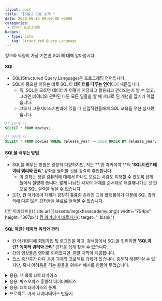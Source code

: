 ```yaml
---
layout: post
title: "[SQL] SQL 소개 "
date: 2020-06-13 09:00:00 +0900
categories: 
 - 컴퓨터 프로그래밍
badges:
 - type: info
   tag: Structured Query Language
---
```


정보화 역량의 가장 기본인 SQL에 대해 알아봅시다.

<!--more-->

#### **SQL**

- SQL(Structured Query Language)은 프로그래밍 언어입니다.
- SQL이 중요한 이유는 바로 SQL이 **데이터를 다루는 언어**이기 때문입니다.
  - 즉, SQL을 모르면 데이터가 어떻게 저장되고 활용되고 관리되는지 알 수 없고, 그러면 데이터와 관련된 다른 모든 일들을 할 때 제대로 된 개념을 잡기가 어렵습니다.
  - 그래서 고용서비스기반과에 있을 때 신입직원들에게 SQL 교육을 우선 실시했습니다.
  
```sql
/* 1단계 */ 
SELECT * FROM movies;

/* 2단계 */
SELECT * FROM movies WHERE release_year >= 2000 ORDER BY release_year;
```

#### **SQL을 배우는 방법**
- SQL을 배우는 방법은 굉장히 다양하지만, 저는 **'칸 아카데미'**의 **'SQL이란? 테이터 쿼리와 관리'** 강좌를 들어볼 것을 강력히 추천합니다.
  - 이 강좌는 정말 컴퓨터에 대해서 하나도 모르는 사람도 이해할 수 있도록 쉽게 풀어서 설명해 줍니다. 짧게 나눠진 각각의 과제를 순서대로 해결해나가는 것 만으로 SQL 실력을 쌓을 수 있습니다.
- 또한, 칸 아카데미 자체가 굉장히 훌륭한 온라인 교육 플랫폼이기 때문에 SQL 강좌 외에 다른 많은 강좌들을 무료로 들어볼 수 있습니다.

![칸 아카데미]({{ site.url }}/assets/img/khanacademy.png){:width="794px" height="367px"}
[칸 아카데미 바로가기](https://ko.khanacademy.org/){: target="_blank"}  

#### **SQL 이란? 데이터 쿼리와 관리**

- 칸 아카데미에 회원가입 및 로그인을 하고, 검색창에서 SQL을 입력하면 **'SQL이란? 데이터 쿼리와 관리'** 강좌를 쉽게 찾을 수 있습니다.
- 강의 영상들은 영어로 되어있지만, 한글 자막이 제공됩니다.
- 코스 중간중간 마다 응용 과제와 프로젝트 과제가 있습니다. 충분히 해결하실 수 있지만, 혹시 어려움을 겪는 분들을 위해서 예시를 만들어 두었습니다.
<details>
<summary>응용: 책 목록 데이터베이스</summary>

```sql
/* 1단계 */
CREATE TABLE booklist (id integer, name TEXT, rating REAL);

/* 2단계 */
INSERT INTO booklist VALUES ( 1, 'management', 3);
INSERT INTO booklist VALUES ( 2, 'cookbook', 3);
INSERT INTO booklist VALUES ( 3, 'fight', 4);
```
</details>  
<details>
<summary>응용: 박스오피스 흥행작 데이터베이스</summary>
 
```sql
/* 1단계 */ 
SELECT * FROM movies;

/* 2단계 */
SELECT * FROM movies WHERE release_year >= 2000 ORDER BY release_year;
```
</details>  
<details>
<summary>응용: 데이터베이스의 통계</summary>

```sql
/* 1단계 */ 
INSERT INTO todo_list VALUES (4, "Baseball Pratice", 50);

/* 2단계 */ 
SELECT SUM(minutes) FROM todo_list;
```
</details>  
<details>
<summary>프로젝트: 가게 데이터베이스 만들기</summary>

```sql
CREATE TABLE GOODS (id INTEGER PRIMARY KEY, name TEXT, price INTEGER, color TEXT, madein TEXT);

INSERT INTO GOODS VALUES (1, "phone", 100000, "white", "korea");
INSERT INTO GOODS VALUES (2, "bike", 200000, "blue", "korea");
INSERT INTO GOODS VALUES (3, "cap", 10000, "black", "korea");
INSERT INTO GOODS VALUES (4, "keyboard", 5000, "white", "korea");
INSERT INTO GOODS VALUES (5, "mouse", 5000, "red", "usa");
INSERT INTO GOODS VALUES (6, "magazine", 3000, "white", "usa");
INSERT INTO GOODS VALUES (7, "pencil", 500, "yellow", "usa");
INSERT INTO GOODS VALUES (8, "microphone", 10000, "white", "korea");
INSERT INTO GOODS VALUES (9, "water", 1000, "blue", "korea");
INSERT INTO GOODS VALUES (10, "staple", 20000, "white", "china");
INSERT INTO GOODS VALUES (11, "notebook", 2000, "white", "china");
INSERT INTO GOODS VALUES (12, "cleaner", 500, "blue", "china");
INSERT INTO GOODS VALUES (13, "carpet", 100000, "red", "korea");
INSERT INTO GOODS VALUES (14, "chair", 50000, "brown", "korea");
INSERT INTO GOODS VALUES (15, "bookshelf", 5000, "brown", "korea");

SELECT * FROM GOODS ORDER BY price;

SELECT MAX(price) FROM GOODS;

SELECT madein, COUNT(*) FROM GOODS GROUP BY madein;
```
</details>  
